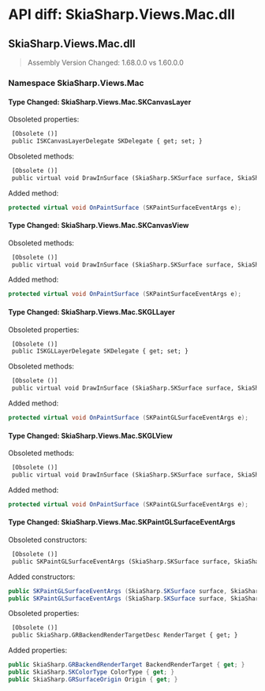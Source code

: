 # API diff: SkiaSharp.Views.Mac.dll

## SkiaSharp.Views.Mac.dll

> Assembly Version Changed: 1.68.0.0 vs 1.60.0.0

### Namespace SkiaSharp.Views.Mac

#### Type Changed: SkiaSharp.Views.Mac.SKCanvasLayer

Obsoleted properties:

```diff
 [Obsolete ()]
 public ISKCanvasLayerDelegate SKDelegate { get; set; }
```

Obsoleted methods:

```diff
 [Obsolete ()]
 public virtual void DrawInSurface (SkiaSharp.SKSurface surface, SkiaSharp.SKImageInfo info);
```

Added method:

```csharp
protected virtual void OnPaintSurface (SKPaintSurfaceEventArgs e);
```


#### Type Changed: SkiaSharp.Views.Mac.SKCanvasView

Obsoleted methods:

```diff
 [Obsolete ()]
 public virtual void DrawInSurface (SkiaSharp.SKSurface surface, SkiaSharp.SKImageInfo info);
```

Added method:

```csharp
protected virtual void OnPaintSurface (SKPaintSurfaceEventArgs e);
```


#### Type Changed: SkiaSharp.Views.Mac.SKGLLayer

Obsoleted properties:

```diff
 [Obsolete ()]
 public ISKGLLayerDelegate SKDelegate { get; set; }
```

Obsoleted methods:

```diff
 [Obsolete ()]
 public virtual void DrawInSurface (SkiaSharp.SKSurface surface, SkiaSharp.GRBackendRenderTargetDesc renderTarget);
```

Added method:

```csharp
protected virtual void OnPaintSurface (SKPaintGLSurfaceEventArgs e);
```


#### Type Changed: SkiaSharp.Views.Mac.SKGLView

Obsoleted methods:

```diff
 [Obsolete ()]
 public virtual void DrawInSurface (SkiaSharp.SKSurface surface, SkiaSharp.GRBackendRenderTargetDesc renderTarget);
```

Added method:

```csharp
protected virtual void OnPaintSurface (SKPaintGLSurfaceEventArgs e);
```


#### Type Changed: SkiaSharp.Views.Mac.SKPaintGLSurfaceEventArgs

Obsoleted constructors:

```diff
 [Obsolete ()]
 public SKPaintGLSurfaceEventArgs (SkiaSharp.SKSurface surface, SkiaSharp.GRBackendRenderTargetDesc renderTarget);
```

Added constructors:

```csharp
public SKPaintGLSurfaceEventArgs (SkiaSharp.SKSurface surface, SkiaSharp.GRBackendRenderTarget renderTarget);
public SKPaintGLSurfaceEventArgs (SkiaSharp.SKSurface surface, SkiaSharp.GRBackendRenderTarget renderTarget, SkiaSharp.GRSurfaceOrigin origin, SkiaSharp.SKColorType colorType);
```

Obsoleted properties:

```diff
 [Obsolete ()]
 public SkiaSharp.GRBackendRenderTargetDesc RenderTarget { get; }
```

Added properties:

```csharp
public SkiaSharp.GRBackendRenderTarget BackendRenderTarget { get; }
public SkiaSharp.SKColorType ColorType { get; }
public SkiaSharp.GRSurfaceOrigin Origin { get; }
```




